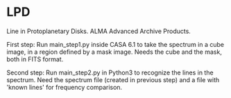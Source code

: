 # LPD
Line in Protoplanetary Disks. ALMA Advanced Archive Products.

First step:
 Run main_step1.py inside CASA 6.1 to take the spectrum in a cube image, in a region defined by a mask image. Needs the cube and the mask, both in FITS format.
 
Second step:
 Run main_step2.py in Python3 to recognize the lines in the spectrum. Need the spectrum file (created in previous step) and a file with 'known lines' for frequency comparison.
